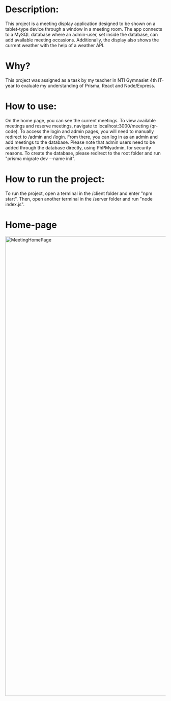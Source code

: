 # Description: 

This project is a meeting display application designed to be shown on a tablet-type device through a window in a meeting room. The app connects to a MySQL database where an admin-user, set inside the database, can add available meeting occasions. Additionally, the display also shows the current weather with the help of a weather API.

# Why?

This project was assigned as a task by my teacher in NTI Gymnasiet 4th IT-year to evaluate my understanding of Prisma, React and Node/Express.

# How to use:

On the home page, you can see the current meetings. To view available meetings and reserve meetings, navigate to localhost:3000/meeting (qr-code). To access the login and admin pages, you will need to manually redirect to /admin and /login. From there, you can log in as an admin and add meetings to the database. Please note that admin users need to be added through the database directly, using PhPMyadmin, for security reasons. To create the database, please redirect to the root folder and run "prisma migrate dev --name init".

# How to run the project:

To run the project, open a terminal in the /client folder and enter "npm start". Then, open another terminal in the /server folder and run "node index.js".

# Home-page
<img width="1437" alt="MeetingHomePage" src="https://github.com/Alexander-PajukoskiSoto/MeetingDisplay/assets/145021057/5ca2da05-4391-4c3d-992f-cdd9619edf84">
